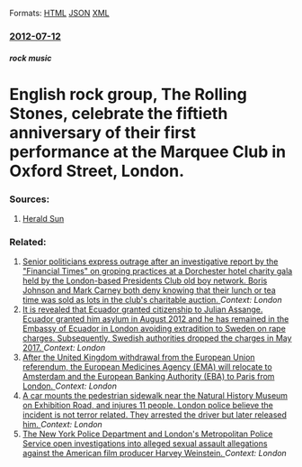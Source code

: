 
Formats: [HTML](/news/2012/07/12/english-rock-group-the-rolling-stones-celebrate-the-fiftieth-anniversary-of-their-first-performance-at-the-marquee-club-in-oxford-street.html)  [JSON](/news/2012/07/12/english-rock-group-the-rolling-stones-celebrate-the-fiftieth-anniversary-of-their-first-performance-at-the-marquee-club-in-oxford-street.json)  [XML](/news/2012/07/12/english-rock-group-the-rolling-stones-celebrate-the-fiftieth-anniversary-of-their-first-performance-at-the-marquee-club-in-oxford-street.xml)  

### [2012-07-12](/news/2012/07/12/index.md)

##### rock music
# English rock group, The Rolling Stones, celebrate the fiftieth anniversary of their first performance at the Marquee Club in Oxford Street, London. 




### Sources:

1. [Herald Sun](http://www.heraldsun.com.au/news/national/rolling-stones-celebrate-50-years-since-first-performance/story-fncynkc6-1226424289155)

### Related:

1. [Senior politicians express outrage after an investigative report by the "Financial Times" on groping practices at a Dorchester hotel charity gala held by the London-based Presidents Club old boy network. Boris Johnson and Mark Carney both deny knowing that their lunch or tea time was sold as lots in the club's charitable auction. ](/news/2018/01/24/senior-politicians-express-outrage-after-an-investigative-report-by-the-financial-times-on-groping-practices-at-a-dorchester-hotel-charity.md) _Context: London_
2. [It is revealed that Ecuador granted citizenship to Julian Assange. Ecuador granted him asylum in August 2012 and he has remained in the Embassy of Ecuador in London avoiding extradition to Sweden on rape charges. Subsequently, Swedish authorities dropped the charges in May 2017. ](/news/2018/01/11/it-is-revealed-that-ecuador-granted-citizenship-to-julian-assange-ecuador-granted-him-asylum-in-august-2012-and-he-has-remained-in-the-emba.md) _Context: London_
3. [After the United Kingdom withdrawal from the European Union referendum, the European Medicines Agency (EMA) will relocate to Amsterdam and the European Banking Authority (EBA) to Paris from London. ](/news/2017/11/20/after-the-united-kingdom-withdrawal-from-the-european-union-referendum-the-european-medicines-agency-ema-will-relocate-to-amsterdam-and-t.md) _Context: London_
4. [A car mounts the pedestrian sidewalk near the Natural History Museum on Exhibition Road, and injures 11 people. London police believe the incident is not terror related. They arrested the driver but later released him. ](/news/2017/10/7/a-car-mounts-the-pedestrian-sidewalk-near-the-natural-history-museum-on-exhibition-road-and-injures-11-people-london-police-believe-the-in.md) _Context: London_
5. [The New York Police Department and London's Metropolitan Police Service open investigations into alleged sexual assault allegations against the American film producer Harvey Weinstein. ](/news/2017/10/12/the-new-york-police-department-and-london-s-metropolitan-police-service-open-investigations-into-alleged-sexual-assault-allegations-against.md) _Context: London_
